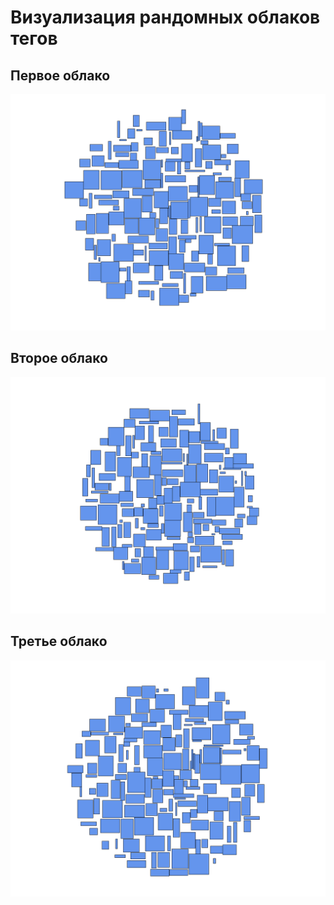 ﻿# Визуализация рандомных облаков тегов


## Первое облако
![Первое облако](Images/tag_cloud_random_1.png)

## Второе облако
![Второе облако](Images/tag_cloud_random_2.png)

## Третье облако
![Третье облако](Images/tag_cloud_random_3.png)